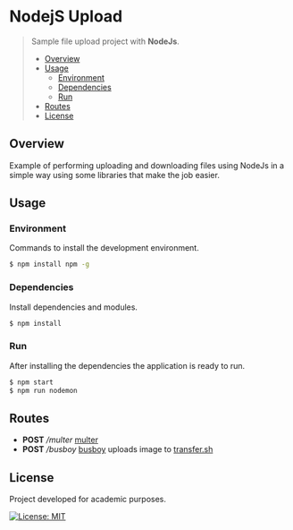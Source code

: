 # NodejS Upload
> Sample file upload project with **NodeJs**.
> - [Overview](#overview)
> - [Usage](#usage)
>   - [Environment](#environment)
>   - [Dependencies](#dependencies)
>   - [Run](#run)
> - [Routes](#routes)
> - [License](#licensea)

## Overview
Example of performing uploading and downloading files using NodeJs in a simple way using some libraries that make the job easier. 

## Usage
### Environment
Commands to install the development environment.
```bash
$ npm install npm -g
```

### Dependencies
Install dependencies and modules.
```bash
$ npm install
```

### Run
After installing the dependencies the application is ready to run.
```bash
$ npm start
$ npm run nodemon
```

## Routes
- **POST** */multer* [multer](https://github.com/expressjs/multer)
- **POST** */busboy* [busboy](https://github.com/mscdex/busboy) uploads image to [transfer.sh](https://transfer.sh/)

## License
Project developed for academic purposes.

[![License: MIT](https://img.shields.io/badge/License-MIT-blue.svg)](./LICENSE)
